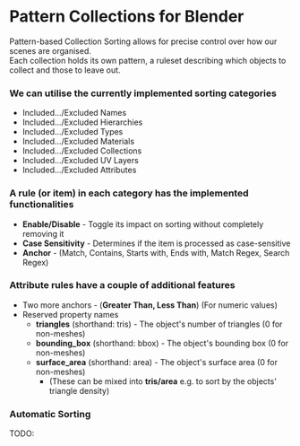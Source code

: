 # Pattern Collections for Blender
Pattern-based Collection Sorting allows for precise control over how our scenes are organised.  
Each collection holds its own pattern, a ruleset describing which objects to collect and those to leave out.

### We can utilise the currently implemented sorting categories ### 
* Included.../Excluded Names
* Included.../Excluded Hierarchies
* Included.../Excluded Types
* Included.../Excluded Materials
* Included.../Excluded Collections
* Included.../Excluded UV Layers
* Included.../Excluded Attributes

### A rule (or item) in each category has the implemented functionalities ###
* **Enable/Disable** - Toggle its impact on sorting without completely removing it
* **Case Sensitivity** - Determines if the item is processed as case-sensitive
* **Anchor** - (Match, Contains, Starts with, Ends with, Match Regex, Search Regex)

### Attribute rules have a couple of additional features ###
* Two more anchors - (**Greater Than, Less Than**) (For numeric values)
* Reserved property names  
  * **triangles** (shorthand: tris) - The object's number of triangles (0 for non-meshes)
  * **bounding_box** (shorthand: bbox) - The object's bounding box (0 for non-meshes)
  * **surface_area** (shorthand: area) - The object's surface area (0 for non-meshes)
    * (These can be mixed into **tris/area** e.g. to sort by the objects' triangle density)

### Automatic Sorting
TODO:
